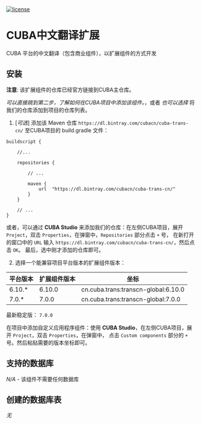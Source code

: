 [![license](https://img.shields.io/badge/license-Apache%20License%202.0-blue.svg?style=flat)](http://www.apache.org/licenses/LICENSE-2.0)

# CUBA中文翻译扩展

CUBA 平台的中文翻译（包含商业组件），以扩展组件的方式开发

## 安装

**注意**: 该扩展组件的仓库已经官方链接到CUBA主仓库。

*可以直接跳到第二步，了解如何在CUBA项目中添加该组件。*，或者 *也可以选择* 将我们的仓库添加到项目的仓库列表。

1. [*可选*] 添加该 Maven 仓库 `https://dl.bintray.com/cubacn/cuba-trans-cn/` 至CUBA项目的 build.gradle 文件：

```
buildscript {
    
    //...
    
    repositories {
    
        // ...
    
        maven {
            url  "https://dl.bintray.com/cubacn/cuba-trans-cn/"
        }
    }
    
    // ...
}
```

或者，可以通过 **CUBA Studio** 来添加我们的仓库：在左侧CUBA项目，展开 `Project`，双击 `Properties`，在弹窗中，`Repositories` 部分点击 `+` 号，
在新打开的窗口中的 `URL` 输入 `https://dl.bintray.com/cubacn/cuba-trans-cn/`，然后点击 `OK`。 最后，选中刚才添加的仓库即可。

2. 选择一个能兼容项目平台版本的扩展组件版本：

|  平台版本  |  扩展组件版本  | 坐标
| ---------------- | -------------- | ------------
| 6.10.*           | 6.10.0          | cn.cuba.trans:transcn-global:6.10.0
| 7.0.*            | 7.0.0          | cn.cuba.trans:transcn-global:7.0.0

最新稳定版： `7.0.0`

在项目中添加自定义应用程序组件：使用 **CUBA Studio**，在左侧CUBA项目，展开 `Project`，双击 `Properties`，在弹窗中，
点击 `Custom components` 部分的 `+` 号。然后粘贴需要的版本坐标即可。

## 支持的数据库

_N/A_ - 该组件不需要任何数据库

## 创建的数据库表

_无_